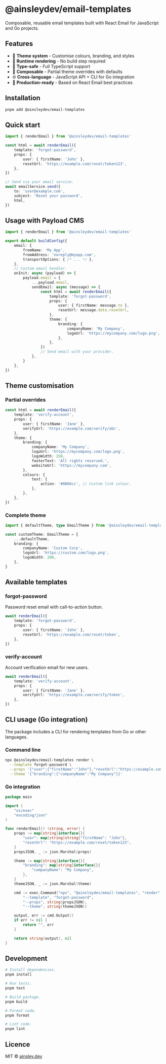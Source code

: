 # @ainsleydev/email-templates

Composable, reusable email templates built with React Email for JavaScript and Go projects.

## Features

- 🎨 **Theme system** - Customise colours, branding, and styles
- 🔄 **Runtime rendering** - No build step required
- 🎯 **Type-safe** - Full TypeScript support
- 🧩 **Composable** - Partial theme overrides with defaults
- 🌐 **Cross-language** - JavaScript API + CLI for Go integration
- 📧 **Production-ready** - Based on React Email best practices

## Installation

```bash
pnpm add @ainsleydev/email-templates
```

## Quick start

```typescript
import { renderEmail } from '@ainsleydev/email-templates'

const html = await renderEmail({
	template: 'forgot-password',
	props: {
		user: { firstName: 'John' },
		resetUrl: 'https://example.com/reset/token123',
	},
})

// Send via your email service.
await emailService.send({
	to: 'user@example.com',
	subject: 'Reset your password',
	html,
})
```

## Usage with Payload CMS

```typescript
import { renderEmail } from '@ainsleydev/email-templates'

export default buildConfig({
	email: {
		fromName: 'My App',
		fromAddress: 'noreply@myapp.com',
		transportOptions: { /* ... */ },
	},
	// Custom email handler.
	onInit: async (payload) => {
		payload.email = {
			...payload.email,
			sendEmail: async (message) => {
				const html = await renderEmail({
					template: 'forgot-password',
					props: {
						user: { firstName: message.to },
						resetUrl: message.data.resetUrl,
					},
					theme: {
						branding: {
							companyName: 'My Company',
							logoUrl: 'https://mycompany.com/logo.png',
						},
					},
				})
				// Send email with your provider.
			},
		}
	},
})
```

## Theme customisation

### Partial overrides

```typescript
const html = await renderEmail({
	template: 'verify-account',
	props: {
		user: { firstName: 'Jane' },
		verifyUrl: 'https://example.com/verify/abc',
	},
	theme: {
		branding: {
			companyName: 'My Company',
			logoUrl: 'https://mycompany.com/logo.png',
			logoWidth: 150,
			footerText: 'All rights reserved.',
			websiteUrl: 'https://mycompany.com',
		},
		colours: {
			text: {
				action: '#0066cc', // Custom link colour.
			},
		},
	},
})
```

### Complete theme

```typescript
import { defaultTheme, type EmailTheme } from '@ainsleydev/email-templates'

const customTheme: EmailTheme = {
	...defaultTheme,
	branding: {
		companyName: 'Custom Corp',
		logoUrl: 'https://custom.com/logo.png',
		logoWidth: 200,
	},
}
```

## Available templates

### forgot-password

Password reset email with call-to-action button.

```typescript
await renderEmail({
	template: 'forgot-password',
	props: {
		user: { firstName: 'John' },
		resetUrl: 'https://example.com/reset/token',
	},
})
```

### verify-account

Account verification email for new users.

```typescript
await renderEmail({
	template: 'verify-account',
	props: {
		user: { firstName: 'Jane' },
		verifyUrl: 'https://example.com/verify/token',
	},
})
```

## CLI usage (Go integration)

The package includes a CLI for rendering templates from Go or other languages.

### Command line

```bash
npx @ainsleydev/email-templates render \
  --template forgot-password \
  --props '{"user":{"firstName":"John"},"resetUrl":"https://example.com/reset"}' \
  --theme '{"branding":{"companyName":"My Company"}}'
```

### Go integration

```go
package main

import (
	"os/exec"
	"encoding/json"
)

func renderEmail() (string, error) {
	props := map[string]interface{}{
		"user": map[string]string{"firstName": "John"},
		"resetUrl": "https://example.com/reset/token123",
	}
	propsJSON, _ := json.Marshal(props)

	theme := map[string]interface{}{
		"branding": map[string]interface{}{
			"companyName": "My Company",
		},
	}
	themeJSON, _ := json.Marshal(theme)

	cmd := exec.Command("npx", "@ainsleydev/email-templates", "render",
		"--template", "forgot-password",
		"--props", string(propsJSON),
		"--theme", string(themeJSON))

	output, err := cmd.Output()
	if err != nil {
		return "", err
	}

	return string(output), nil
}
```

## Development

```bash
# Install dependencies.
pnpm install

# Run tests.
pnpm test

# Build package.
pnpm build

# Format code.
pnpm format

# Lint code.
pnpm lint
```

## Licence

MIT © [ainsley.dev](https://ainsley.dev)
